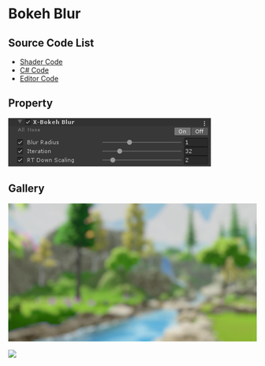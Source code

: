 
# Bokeh Blur

## Source Code List
- [Shader Code](Shader/BokehBlur.shader)
- [C# Code](BokehBlur.cs)
- [Editor Code](Editor/BokehBlurEditor.cs)

## Property
![](../../../../Media/Blur/BokehBlur/BokehBlurProperty.png)

## Gallery
![](../../../../Media/Blur/BokehBlur/BokehBlur.jpg)

![](../../../../Media/Blur/BokehBlur/BokehBlur.gif)